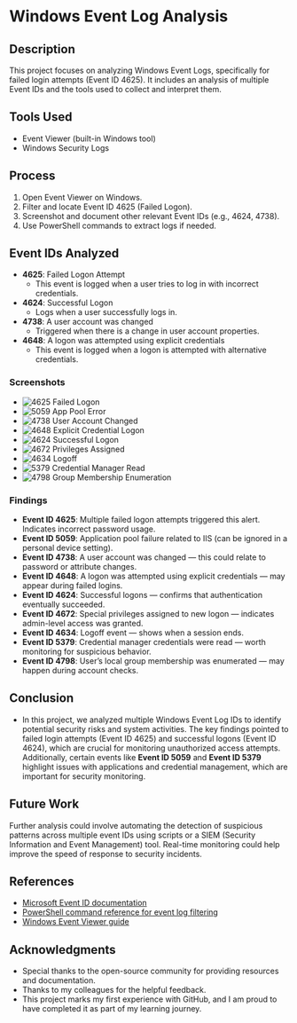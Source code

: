 # Windows Event Log Analysis
## Description
This project focuses on analyzing Windows Event Logs, specifically for failed login attempts (Event ID 4625). It includes an analysis of multiple Event IDs and the tools used to collect and interpret them.
## Tools Used
- Event Viewer (built-in Windows tool)
- Windows Security Logs
## Process
1. Open Event Viewer on Windows.
2. Filter and locate Event ID 4625 (Failed Logon).
3. Screenshot and document other relevant Event IDs (e.g., 4624, 4738).
4. Use PowerShell commands to extract logs if needed.
## Event IDs Analyzed
- **4625**: Failed Logon Attempt
  - This event is logged when a user tries to log in with incorrect credentials.
- **4624**: Successful Logon
  - Logs when a user successfully logs in.
- **4738**: A user account was changed
  - Triggered when there is a change in user account properties.
- **4648**: A logon was attempted using explicit credentials
  - This event is logged when a logon is attempted with alternative credentials.
### Screenshots
- ![4625 Failed Logon](./4625_failed_logon.png)
- ![5059 App Pool Error](./App_Pool_Error_5059.png)
- ![4738 User Account Changed](./4738_user_account_changed.png)
- ![4648 Explicit Credential Logon](./4648_explicit_credential_logon.png)
- ![4624 Successful Logon](./4624_successful_logon.png)
- ![4672 Privileges Assigned](./4672_privileges_assigned.png)
- ![4634 Logoff](./4634_logoff.png)
- ![5379 Credential Manager Read](./5379_credential_read.png)
- ![4798 Group Membership Enumeration](./4798_group_membership.png)
### Findings
- **Event ID 4625**: Multiple failed logon attempts triggered this alert. Indicates incorrect password usage.  
- **Event ID 5059**: Application pool failure related to IIS (can be ignored in a personal device setting).  
- **Event ID 4738**: A user account was changed — this could relate to password or attribute changes.  
- **Event ID 4648**: A logon was attempted using explicit credentials — may appear during failed logins.  
- **Event ID 4624**: Successful logons — confirms that authentication eventually succeeded.  
- **Event ID 4672**: Special privileges assigned to new logon — indicates admin-level access was granted.  
- **Event ID 4634**: Logoff event — shows when a session ends.  
- **Event ID 5379**: Credential manager credentials were read — worth monitoring for suspicious behavior.  
- **Event ID 4798**: User’s local group membership was enumerated — may happen during account checks.
## Conclusion
- In this project, we analyzed multiple Windows Event Log IDs to identify potential security risks and system activities. The key findings pointed to failed login attempts (Event ID 4625) and successful logons (Event ID 4624), which are crucial for monitoring unauthorized access attempts. Additionally, certain events like **Event ID 5059** and **Event ID 5379** highlight issues with applications and credential management, which are important for security monitoring.
## Future Work
Further analysis could involve automating the detection of suspicious patterns across multiple event IDs using scripts or a SIEM (Security Information and Event Management) tool. Real-time monitoring could help improve the speed of response to security incidents.
## References
- [Microsoft Event ID documentation](https://docs.microsoft.com/en-us/windows/security/threat-protection/auditing/event-4625)
- [PowerShell command reference for event log filtering](https://docs.microsoft.com/en-us/powershell/)
- [Windows Event Viewer guide](https://docs.microsoft.com/en-us/windows/security/threat-protection/auditing/event-4624)
## Acknowledgments
- Special thanks to the open-source community for providing resources and documentation.
- Thanks to my colleagues for the helpful feedback.
- This project marks my first experience with GitHub, and I am proud to have completed it as part of my learning journey.

